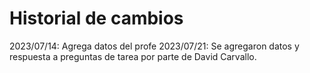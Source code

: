 # Historial de cambios

2023/07/14: Agrega datos del profe
2023/07/21: Se agregaron datos y respuesta a preguntas de tarea por parte de David Carvallo.
